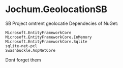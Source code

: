 # Jochum.GeolocationSB

SB Project omtrent geolocatie
Dependecies of NuGet: 

    Microsoft.EntityFrameworkCore
    Microsoft.EntityFrameworkCore.InMemory
    Microsoft.EntityFrameworkCore.Sqlite
    sqlite-net-pcl
    Swashbuckle.AspNetCore
   
Dont forget them
